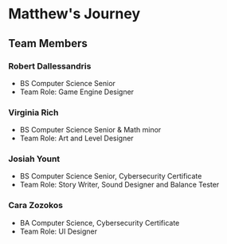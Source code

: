 # Matthew's Journey 

## Team Members 

### Robert Dallessandris
- BS Computer Science Senior
- Team Role: Game Engine Designer

### Virginia Rich
- BS Computer Science Senior & Math minor
- Team Role: Art and Level Designer

### Josiah Yount
- BS Computer Science Senior, Cybersecurity Certificate
- Team Role: Story Writer, Sound Designer and Balance Tester

### Cara Zozokos
- BA Computer Science, Cybersecurity Certificate
- Team Role: UI Designer

